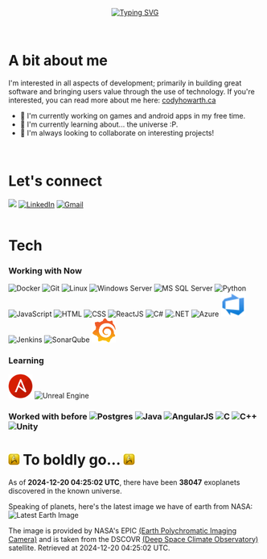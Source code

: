 <p align="center">
  <a href="https://codyhowarth.ca"><img
      src="https://readme-typing-svg.demolab.com?font=Fira+Code&pause=1000&center=true&vCenter=true&multiline=true&width=450&height=100&lines=Hi+There!+I'm+Cody+Howarth;Software+Developer;Builder+and+Tinkerer"
      alt="Typing SVG" /></a>
</p>

<br />

<h1>A bit about me</h1>

<div>
  <p>
    I'm interested in all aspects of development; primarily in building great software and bringing users value
    through the use of technology. If you're interested, you can read more about me here: <a
      href="https://codyhowarth.ca">codyhowarth.ca</a>
  </p>


  <ul>
    <li>🔭 I'm currently working on games and android apps in my free time.</li>
    <li>🌱 I'm currently learning about... the universe :P.</li>
    <li>👯 I'm always looking to collaborate on interesting projects!</li>
  </ul>


</div>

<br />

<h1>Let's connect</h1>

<div>
  <a target="_blank" href="https://codyhowarth.ca"><img
      src="https://img.shields.io/badge/-WEB-FF4088?style=for-the-badge&logo=Hugo&logoColor=white"></img></a>
  <a target="_blank" href="https://linkedin.com/in/codyhowarth"><img
      src="https://img.shields.io/badge/linkedin-%230077B5.svg?style=for-the-badge&logo=linkedin&logoColor=white"
      alt="LinkedIn"></a>
  <a target="_blank" href="mailto:codyhowarth@gmail.com"><img
      src="https://img.shields.io/badge/gmail-%23D14836.svg?style=for-the-badge&logo=gmail&logoColor=white"
      alt="Gmail"></a>
</div>

<br />

<h1>Tech</h1>

<h3>Working with Now</h3>
<!-- docker -->
<a target="_blank" href="https://www.docker.com/" style="text-decoration: none;">
  <img src="https://img.icons8.com/?size=100&id=cdYUlRaag9G9&format=png&color=000000" alt="Docker" width=48 height=48>
</a>
<a target="_blank" href="https://git-scm.com/" style="text-decoration: none;">
  <img src="https://upload.wikimedia.org/wikipedia/commons/e/e0/Git-logo.svg" alt="Git" width=48 height=48>
</a>
<a target="_blank" href="https://www.linux.org/" style="text-decoration: none;">
  <img src="https://upload.wikimedia.org/wikipedia/commons/a/af/Tux.png" alt="Linux" width=48 height=48>
</a>
<a target="_blank" href="https://www.microsoft.com/en-us/windows-server" style="text-decoration: none;">
  <img
    src="https://upload.wikimedia.org/wikipedia/commons/thumb/8/87/Windows_logo_-_2021.svg/512px-Windows_logo_-_2021.svg.png"
    alt="Windows Server" width=48 height=48>
</a>
<a target="_blank" href="https://www.microsoft.com/en-us/sql-server" style="text-decoration: none;">
  <img src="https://img.icons8.com/?size=100&id=laYYF3dV0Iew&format=png&color=000000" alt="MS SQL Server" width=48
    height=48>
</a>
<a target="_blank" href="https://www.python.org/" style="text-decoration: none;">
  <img src="https://upload.wikimedia.org/wikipedia/commons/c/c3/Python-logo-notext.svg" alt="Python" width=48 height=48>
</a>
<a target="_blank" href="https://developer.mozilla.org/en-US/docs/Web/JavaScript" style="text-decoration: none;">
  <img src="https://upload.wikimedia.org/wikipedia/commons/6/6a/JavaScript-logo.png" alt="JavaScript" width=48
    height=48>
</a>
<a target="_blank" href="https://developer.mozilla.org/en-US/docs/Web/HTML" style="text-decoration: none;">
  <img src="https://upload.wikimedia.org/wikipedia/commons/6/61/HTML5_logo_and_wordmark.svg" alt="HTML" width=48
    height=48>
</a>
<a target="_blank" href="https://developer.mozilla.org/en-US/docs/Web/CSS" style="text-decoration: none;">
  <img src="https://upload.wikimedia.org/wikipedia/commons/d/d5/CSS3_logo_and_wordmark.svg" alt="CSS" width=48
    height=48>
</a>
<a target="_blank" href="https://reactjs.org/" style="text-decoration: none;">
  <img src="https://upload.wikimedia.org/wikipedia/commons/a/a7/React-icon.svg" alt="ReactJS" width=48 height=48>
</a>
<a target="_blank" href="https://learn.microsoft.com/en-us/dotnet/csharp/" style="text-decoration: none;">
  <img src="https://upload.wikimedia.org/wikipedia/commons/4/4f/Csharp_Logo.png" alt="C#" width=48 height=48>
</a>
<a target="_blank" href="https://dotnet.microsoft.com/" style="text-decoration: none;">
  <img src="https://upload.wikimedia.org/wikipedia/commons/7/7d/Microsoft_.NET_logo.svg" alt=".NET" width=48 height=48>
</a>
<a target="_blank" href="https://azure.microsoft.com/" style="text-decoration: none;">
  <img src="https://upload.wikimedia.org/wikipedia/commons/a/a8/Microsoft_Azure_Logo.svg" alt="Azure" width=48
    height=48>
</a>
<a target="_blank" href="https://azure.microsoft.com/en-us/products/devops" style="text-decoration: none;">
  <img
    src="https://raw.githubusercontent.com/loryanstrant/MicrosoftCloudLogos/26c8acf43d9f883f6127ccd024728759879edf17/Azure/devops/10261-icon-service-Azure-DevOps.svg"
    alt="Azure DevOps" width=48 height=48>
</a>
<a target="_blank" href="https://www.jenkins.io/" style="text-decoration: none;">
  <img src="https://upload.wikimedia.org/wikipedia/commons/e/e9/Jenkins_logo.svg" alt="Jenkins" width=48 height=48>
</a>
<a target="_blank" href="https://www.sonarqube.org/" style="text-decoration: none;">
  <img
    src="https://assets-eu-01.kc-usercontent.com/7630306f-9a2f-018d-2726-3ef76ef712f4/8e59bcad-6e39-41dc-abd9-a0e251e8d63f/Sonar%20%282%29.svg?w=128&h=32&auto=format&fit=clip"
    alt="SonarQube" width=48 height=48>
</a>
<a target="_blank" href="https://grafana.com/" style="text-decoration: none;">
  <img src="https://raw.githubusercontent.com/grafana/grafana/refs/heads/main/public/img/grafana_icon.svg" alt="Grafana"
    width=48 height=48>
</a>

<h3>Learning</h3>
<span>
  <a target="_blank" href="https://www.ansible.com/" style="text-decoration: none;">
    <img src="https://raw.githubusercontent.com/ansible/logos/refs/heads/main/vscode-ansible-logo/vscode-ansible.png"
      alt="Ansible" width=48 height=48>
  </a>
  <a target="_blank" href="https://www.unrealengine.com/" style="text-decoration: none;">
    <img src="https://cdn2.unrealengine.com/ue-logotype-2023-vertical-white-1686x2048-bbfded26daa7.png"
      alt="Unreal Engine" width=48 height=48>
  </a>
</span>

<h3>Worked with before</h32>

  <a target="_blank" href="https://www.postgresql.org/" style="text-decoration: none;">
    <img src="https://upload.wikimedia.org/wikipedia/commons/2/29/Postgresql_elephant.svg" alt="Postgres" width=48
      height=48>
  </a>
  <a target="_blank" href="https://www.java.com/" style="text-decoration: none;">
    <img src="https://upload.wikimedia.org/wikipedia/en/3/30/Java_programming_language_logo.svg" alt="Java" width=48
      height=48>
  </a>
  <a target="_blank" href="https://angular.io/" style="text-decoration: none;">
    <img src="https://upload.wikimedia.org/wikipedia/commons/c/cf/Angular_full_color_logo.svg" alt="AngularJS" width=48
      height=48>
  </a>
  <a target="_blank" href="https://en.wikipedia.org/wiki/C_(programming_language)" style="text-decoration: none;">
    <img src="https://upload.wikimedia.org/wikipedia/commons/1/19/C_Logo.png" alt="C" width=48 height=48>
  </a>
  <a target="_blank" href="https://en.wikipedia.org/wiki/C%2B%2B" style="text-decoration: none;">
    <img src="https://upload.wikimedia.org/wikipedia/commons/1/18/ISO_C%2B%2B_Logo.svg" alt="C++" width=48 height=48>
  </a>
  <a target="_blank" href="https://unity.com/" style="text-decoration: none;">
    <img src="https://cdn.sanity.io/images/fuvbjjlp/production/2495ab2daae11fd3ed5d6b84477d513869f9a1b4-89x100.png"
      alt="Unity" width=48 height=48>
  </a>


  <br />

  <h1><img src="icons/star-trek-icon.png" width="22" height="22"> To boldly go... <img src="icons/star-trek-icon.png"
      width="22" height="22"></h1>

  <p>As of <strong>2024-12-20 04:25:02 UTC</strong>, there have been <strong>38047</strong> exoplanets
    discovered in the known universe.</p>
  <p>Speaking of planets, here's the latest image we have of earth from NASA:
    <img src="https://epic.gsfc.nasa.gov/archive/natural/2024/12/18/png/epic_1b_20241218001751.png" alt="Latest Earth Image" style="width: 400px; height: 400px;">
  </p>
  <p>The image is provided by NASA's EPIC <a href="https://epic.gsfc.nasa.gov/about/epic.html">(Earth
      Polychromatic
      Imaging Camera)</a> and is taken from the DSCOVR <a href="https://science.nasa.gov/mission/dscovr">(Deep
      Space
      Climate Observatory)</a> satellite. Retrieved at 2024-12-20 04:25:02 UTC.</p>